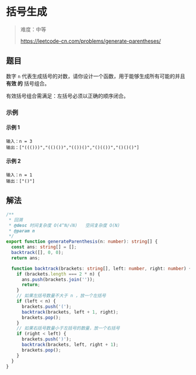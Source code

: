 # 括号生成

> 难度：中等
>
> https://leetcode-cn.com/problems/generate-parentheses/

## 题目

数字 `n` 代表生成括号的对数，请你设计一个函数，用于能够生成所有可能的并且 **有效
的** 括号组合。

有效括号组合需满足：左括号必须以正确的顺序闭合。

### 示例

#### 示例 1

```
输入：n = 3
输出：["((()))","(()())","(())()","()(())","()()()"]
```

#### 示例 2

```
输入：n = 1
输出：["()"]
```

## 解法

```typescript
/**
 * 回溯
 * @desc 时间复杂度 O(4^N/√N)   空间复杂度 O(N)
 * @param n
 */
export function generateParenthesis(n: number): string[] {
  const ans: string[] = [];
  backtrack([], 0, 0);
  return ans;

  function backtrack(brackets: string[], left: number, right: number) {
    if (brackets.length === 2 * n) {
      ans.push(brackets.join(''));
      return;
    }
    // 如果左括号数量不大于 n ，放一个左括号
    if (left < n) {
      brackets.push('(');
      backtrack(brackets, left + 1, right);
      brackets.pop();
    }
    // 如果右括号数量小于左括号的数量，放一个右括号
    if (right < left) {
      brackets.push(')');
      backtrack(brackets, left, right + 1);
      brackets.pop();
    }
  }
}
```
